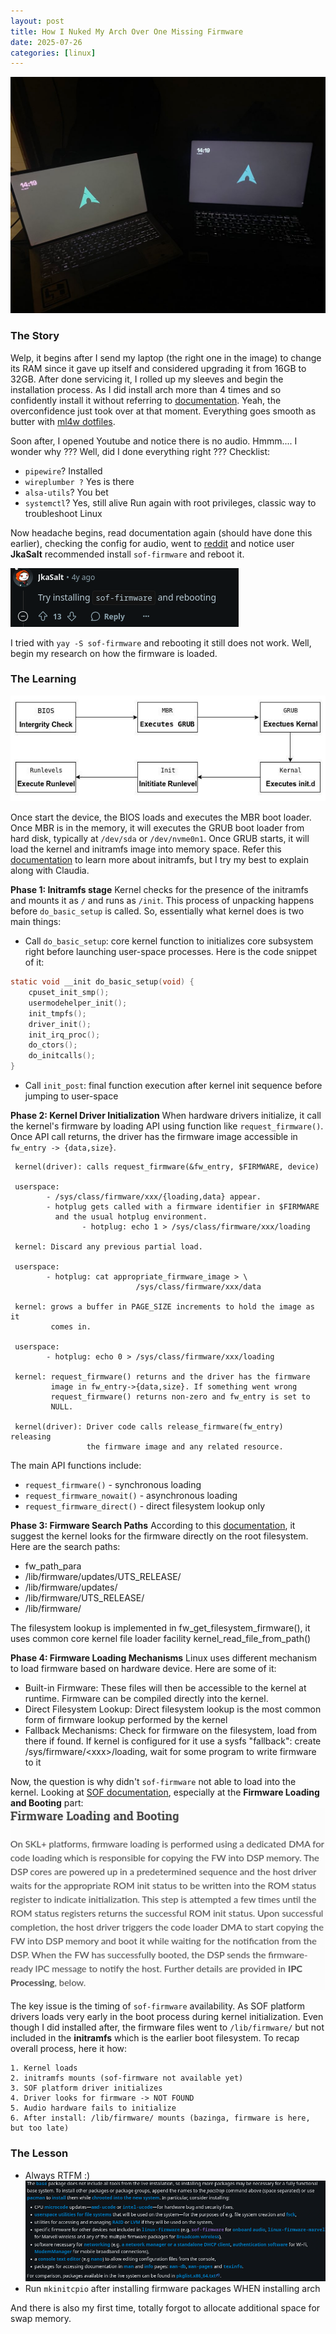 ```yaml
---
layout: post
title: How I Nuked My Arch Over One Missing Firmware
date: 2025-07-26
categories: [linux]
---
```


![nuke-arch-1](/images/2025-07-26/nuke-arch-1.png)

### The Story
Welp, it begins after I send my laptop (the right one in the image) to change its RAM since it gave up itself and considered upgrading it from 16GB to 32GB. After done servicing it, I rolled up my sleeves and begin the installation process. As I did install arch more than 4 times and so confidently install it without referring to [documentation](https://wiki.archlinux.org/title/Installation_guide). Yeah, the overconfidence just took over at that moment. Everything goes smooth as butter with [ml4w dotfiles](https://github.com/mylinuxforwork/dotfiles). 

Soon after, I opened Youtube and notice there is no audio. Hmmm.... I wonder why ???
Well, did I done everything right ???
Checklist:
- `pipewire`? Installed 
- `wireplumber ?` Yes is there
- `alsa-utils`? You bet 
- `systemctl`? Yes, still alive
Run again with root privileges, classic way to troubleshoot Linux 

Now headache begins, read documentation again (should have done this earlier), checking the config for audio, went to [reddit](https://www.reddit.com/r/archlinux/comments/pleb6c/audio_not_working_arch_linux/) and notice user **JkaSalt** recommended install `sof-firmware` and reboot it. 

![nuke-arch-2](/images/2025-07-26/nuke-arch-2.png)

I tried with `yay -S sof-firmware` and rebooting it still does not work.  Well, begin my research on how the firmware is loaded. 

### The Learning 
![nuke-arch-3](/images/2025-07-26/nuke-arch-3.png)

Once start the device, the BIOS loads and executes the MBR boot loader. Once MBR is in the memory, it will executes the GRUB boot loader from hard disk, typically at `/dev/sda` or `/dev/nvme0n1`. Once GRUB starts, it will load the kernel and initramfs image into memory space. Refer this [documentation](https://www.linuxfromscratch.org/blfs/view/svn/postlfs/initramfs.html) to learn more about initramfs, but I try my best to explain along with Claudia.

**Phase 1: Initramfs stage**
Kernel checks for the presence of the initramfs and mounts it as `/` and runs as `/init`. This process of unpacking happens before `do_basic_setup` is called. So, essentially what kernel does is two main things:
- Call `do_basic_setup`: core kernel function to initializes core subsystem right before launching user-space processes. Here is the code snippet of it:
```c
static void __init do_basic_setup(void) {
	cpuset_init_smp();
	usermodehelper_init();
	init_tmpfs();
	driver_init();
	init_irq_proc();
	do_ctors();
	do_initcalls();
}
```
- Call `init_post`: final function execution after kernel init sequence before jumping to user-space

**Phase 2: Kernel Driver Initialization**
When hardware drivers initialize, it call the kernel's firmware by loading API using function like `request_firmware()`.  Once API call returns, the driver has the firmware image accessible in `fw_entry -> {data,size}`. 

```
 kernel(driver): calls request_firmware(&fw_entry, $FIRMWARE, device)

 userspace:
        - /sys/class/firmware/xxx/{loading,data} appear.
        - hotplug gets called with a firmware identifier in $FIRMWARE
          and the usual hotplug environment.
                - hotplug: echo 1 > /sys/class/firmware/xxx/loading

 kernel: Discard any previous partial load.

 userspace:
        - hotplug: cat appropriate_firmware_image > \
                            /sys/class/firmware/xxx/data

 kernel: grows a buffer in PAGE_SIZE increments to hold the image as it
         comes in.

 userspace:
        - hotplug: echo 0 > /sys/class/firmware/xxx/loading

 kernel: request_firmware() returns and the driver has the firmware
         image in fw_entry->{data,size}. If something went wrong
         request_firmware() returns non-zero and fw_entry is set to
         NULL.

 kernel(driver): Driver code calls release_firmware(fw_entry) releasing
                 the firmware image and any related resource.
```

The main API functions include:
- `request_firmware()` - synchronous loading
- `request_firmware_nowait()` - asynchronous loading
- `request_firmware_direct()` - direct filesystem lookup only

**Phase 3: Firmware Search Paths**
According to this [documentation](https://docs.kernel.org/driver-api/firmware/fw_search_path.html), it suggest the kernel looks for the firmware directly on the root filesystem. Here are the search paths:
- fw_path_para 
- /lib/firmware/updates/UTS_RELEASE/
- /lib/firmware/updates/
- /lib/firmware/UTS_RELEASE/
- /lib/firmware/

The filesystem lookup is implemented in fw_get_filesystem_firmware(), it uses common core kernel file loader facility kernel_read_file_from_path()

**Phase 4: Firmware Loading Mechanisms**
Linux uses different mechanism to load firmware based on hardware device. Here are some of it:
- Built-in Firmware: These files will then be accessible to the kernel at runtime. Firmware can be compiled directly into the kernel. 
- Direct Filesystem Lookup: Direct filesystem lookup is the most common form of firmware lookup performed by the kernel
- Fallback Mechanisms: Check for firmware on the filesystem, load from there if found. If kernel is configured for it  use a sysfs "fallback": create /sys/firmware/\<xxx>/loading, wait for some program to write firmware to it

Now, the question is why didn't `sof-firmware` not able to load into the kernel. Looking at [SOF documentation](https://thesofproject.github.io/latest/architectures/host/linux_driver/architecture/sof_driver_arch.html#sof-platform-driver), especially at the **Firmware Loading and Booting** part:
![nuke-arch-4](/images/2025-07-26/nuke-arch-4.png)

The key issue is the timing of `sof-firmware` availability. As SOF platform drivers loads very early in the boot process during kernel initialization. Even though I did installed after, the firmware files went to `/lib/firmware/` but not included in the **initramfs** which is the earlier boot filesystem. To recap overall process, here it how:
```
1. Kernel loads 
2. initramfs mounts (sof-firmware not available yet)
3. SOF platform driver initializes
4. Driver looks for firmware -> NOT FOUND
5. Audio hardware fails to initialize
6. After install: /lib/firmware/ mounts (bazinga, firmware is here, but too late)
```

### The Lesson
- Always RTFM :) 
![nuke-arch-5](/images/2025-07-26/nuke-arch-5.png)
- Run `mkinitcpio` after installing firmware packages WHEN installing arch 

And there is also my first time, totally forgot to allocate additional space for swap memory. 
